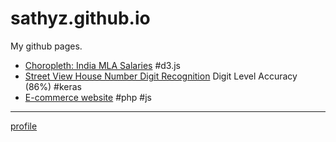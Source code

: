 # sathyz.github.io
My github pages.

* [Choropleth: India MLA Salaries](/india/html/mla-salary.html) #d3.js
* [Street View House Number Digit Recognition](//github.com/sathyz/svhn) Digit Level Accuracy (86%) #keras
* [E-commerce website](//github.com/sathyz/site_rn) #php #js

---
[profile](/profile/resume.html)
